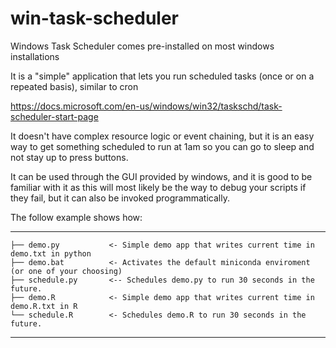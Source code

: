 # win-task-scheduler

Windows Task Scheduler comes pre-installed on most windows installations

It is a "simple" application that lets you run scheduled tasks (once or on a repeated basis), similar to cron

https://docs.microsoft.com/en-us/windows/win32/taskschd/task-scheduler-start-page

It doesn't have complex resource logic or event chaining, but it is an easy way to get something scheduled to run at 1am so you can go to sleep and not stay up to press buttons.

It can be used through the GUI provided by windows, and it is good to be familiar with it as this will most likely be the way to debug your scripts if they fail, but it can also be invoked programmatically.

The follow example shows how:

------------

    ├── demo.py           <- Simple demo app that writes current time in demo.txt in python
    ├── demo.bat          <- Activates the default miniconda enviroment (or one of your choosing)
    ├── schedule.py       <-- Schedules demo.py to run 30 seconds in the future.
    ├── demo.R            <- Simple demo app that writes current time in demo.R.txt in R 
    └── schedule.R        <- Schedules demo.R to run 30 seconds in the future.
    
   
--------
